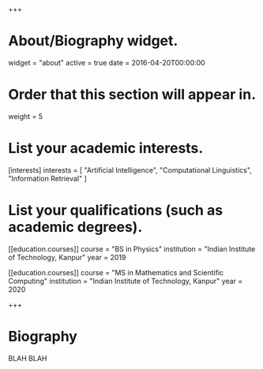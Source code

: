 +++
# About/Biography widget.
widget = "about"
active = true
date = 2016-04-20T00:00:00

# Order that this section will appear in.
weight = 5

# List your academic interests.
[interests]
  interests = [
    "Artificial Intelligence",
    "Computational Linguistics",
    "Information Retrieval"
  ]

# List your qualifications (such as academic degrees).
[[education.courses]]
  course = "BS in Physics"
  institution = "Indian Institute of Technology, Kanpur"
  year = 2019
  
  [[education.courses]]
  course = "MS in Mathematics and Scientific Computing"
  institution = "Indian Institute of Technology, Kanpur"
  year = 2020
 
+++

# Biography
BLAH BLAH
